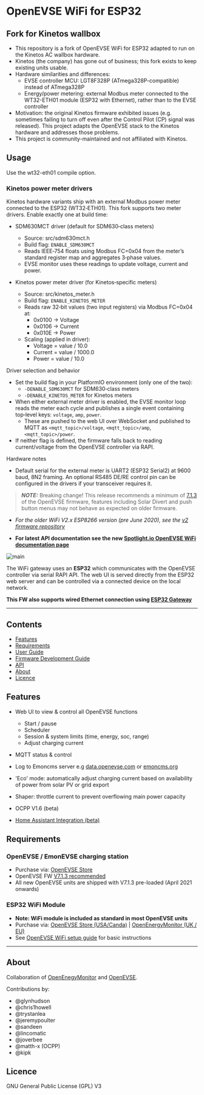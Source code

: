 # OpenEVSE WiFi for ESP32

## Fork for Kinetos wallbox

- This repository is a fork of OpenEVSE WiFi for ESP32 adapted to run on the Kinetos AC wallbox hardware.
- Kinetos (the company) has gone out of business; this fork exists to keep existing units usable.
- Hardware similarities and differences:
  - EVSE controller MCU: LGT8F328P (ATmega328P-compatible) instead of ATmega328P
  - Energy/power metering: external Modbus meter connected to the WT32-ETH01 module (ESP32 with Ethernet), rather than to the EVSE controller
- Motivation: the original Kinetos firmware exhibited issues (e.g. sometimes failing to turn off even after the Control Pilot (CP) signal was released). This project adapts the OpenEVSE stack to the Kinetos hardware and addresses those problems.
- This project is community-maintained and not affiliated with Kinetos.

## Usage

Use the wt32-eth01 compile option.

### Kinetos power meter drivers

Kinetos hardware variants ship with an external Modbus power meter connected to the ESP32 (WT32‑ETH01). This fork supports two meter drivers. Enable exactly one at build time:

- SDM630MCT driver (default for SDM630‑class meters)
  - Source: src/sdm630mct.h
  - Build flag: `ENABLE_SDM630MCT`
  - Reads IEEE‑754 floats using Modbus FC=0x04 from the meter’s standard register map and aggregates 3‑phase values.
  - EVSE monitor uses these readings to update voltage, current and power.

- Kinetos power meter driver (for Kinetos‑specific meters)
  - Source: src/kinetos_meter.h
  - Build flag: `ENABLE_KINETOS_METER`
  - Reads raw 32‑bit values (two input registers) via Modbus FC=0x04 at:
    - 0x0100 → Voltage
    - 0x0106 → Current
    - 0x010E → Power
  - Scaling (applied in driver):
    - Voltage = value / 10.0
    - Current = value / 1000.0
    - Power   = value / 10.0

Driver selection and behavior
- Set the build flag in your PlatformIO environment (only one of the two):
  - `-DENABLE_SDM630MCT` for SDM630‑class meters
  - `-DENABLE_KINETOS_METER` for Kinetos meters
- When either external meter driver is enabled, the EVSE monitor loop reads the meter each cycle and publishes a single event containing top‑level keys: `voltage`, `amp`, `power`.
  - These are pushed to the web UI over WebSocket and published to MQTT as `<mqtt_topic>/voltage`, `<mqtt_topic>/amp`, `<mqtt_topic>/power`.
- If neither flag is defined, the firmware falls back to reading current/voltage from the OpenEVSE controller via RAPI.

Hardware notes
- Default serial for the external meter is UART2 (ESP32 Serial2) at 9600 baud, 8N2 framing. An optional RS485 DE/RE control pin can be configured in the drivers if your transceiver requires it.


> **_NOTE:_** Breaking change! This release recommends a minimum of [7.1.3](https://github.com/OpenEVSE/open_evse/releases) of the OpenEVSE firmware, features including Solar Divert and push button menus may not behave as expected on older firmware.

- *For the older WiFi V2.x ESP8266 version (pre June 2020), see the [v2 firmware repository](https://github.com/openevse/ESP8266_WiFi_v2.x/)*

- **For latest API documentation see the new [Spotlight.io OpenEVSE WiFi documentation page](https://openevse.stoplight.io/docs/openevse-wifi-v4/ZG9jOjQyMjE5ODI-open-evse-wi-fi-esp-32-gateway-v4)**

![main](docs/main2.png)

The WiFi gateway uses an **ESP32** which communicates with the OpenEVSE controller via serial RAPI API. The web UI is served directly from the ESP32 web server and can be controlled via a connected device on the local network.

**This FW also supports wired Ethernet connection using [ESP32 Gateway](docs/wired-ethernet.md)**


***

## Contents

<!-- toc -->

- [Features](#features)
- [Requirements](#requirements)
- [User Guide](docs/user-guide.md)
- [Firmware Development Guide](docs/developer-guide.md)
- [API](https://openevse.stoplight.io/docs/openevse-wifi-v4/)
- [About](#about)
- [Licence](#licence)

<!-- tocstop -->

## Features

- Web UI to view & control all OpenEVSE functions
  - Start / pause
  - Scheduler
  - Session & system limits (time, energy, soc, range)
  - Adjust charging current

- MQTT status & control
- Log to Emoncms server e.g [data.openevse.com](https://data.openevse.com) or [emoncms.org](https://emoncms.org)
- 'Eco' mode: automatically adjust charging current based on availability of power from solar PV or grid export
- Shaper: throttle current to prevent overflowing main power capacity 
- OCPP V1.6 (beta)
- [Home Assistant Integration (beta)](https://github.com/firstof9/openevse)

## Requirements

### OpenEVSE / EmonEVSE charging station

- Purchase via: [OpenEVSE Store](https://store.openevse.com)
- OpenEVSE FW [V7.1.3 recommended](https://github.com/OpenEVSE/open_evse/releases)
- All new OpenEVSE units are shipped with V7.1.3 pre-loaded (April 2021 onwards)

### ESP32 WiFi Module

- **Note: WiFi module is included as standard in most OpenEVSE units**
- Purchase via: [OpenEVSE Store (USA/Canda)](https://store.openevse.com/collections/frontpage/products/openevse-wifi-kit) | [OpenEnergyMonitor (UK / EU)](https://shop.openenergymonitor.com/openevse-wifi-gateway/)
- See [OpenEVSE WiFi setup guide](https://openevse.dozuki.com/Guide/WiFi+-+Join+Network/29) for basic instructions

***

## About

Collaboration of [OpenEnegyMonitor](http://openenergymonitor.org) and [OpenEVSE](https://openevse.com).

Contributions by:

- @glynhudson
- @chris1howell
- @trystanlea
- @jeremypoulter
- @sandeen
- @lincomatic
- @joverbee
- @matth-x (OCPP)
- @kipk

## Licence

GNU General Public License (GPL) V3
